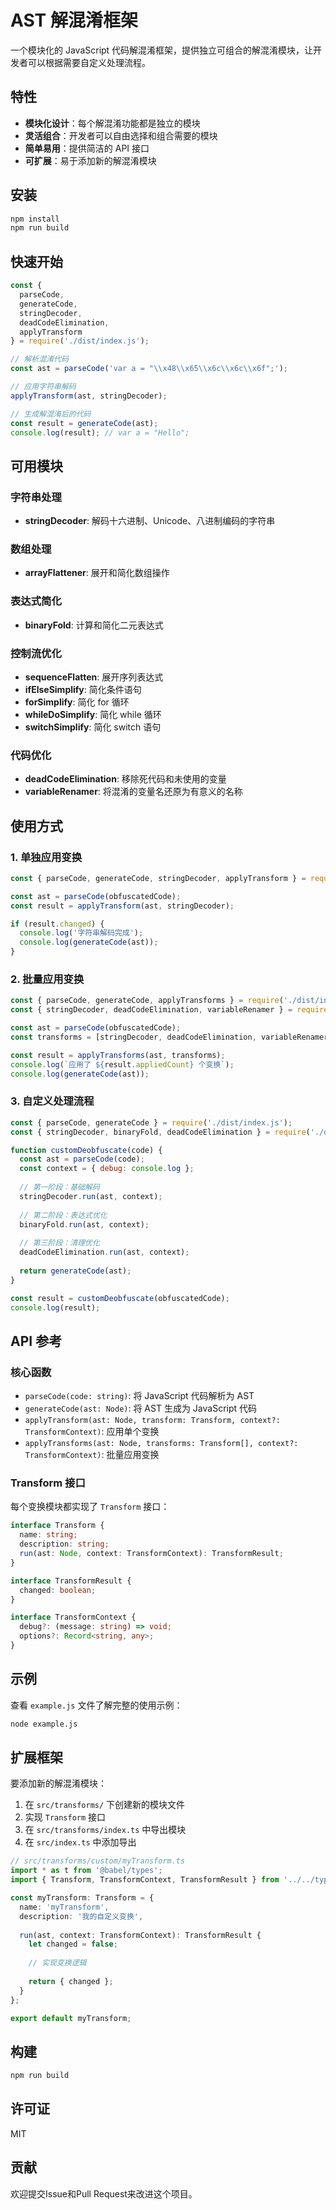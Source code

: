 # AST 解混淆框架

一个模块化的 JavaScript 代码解混淆框架，提供独立可组合的解混淆模块，让开发者可以根据需要自定义处理流程。

## 特性

- **模块化设计**：每个解混淆功能都是独立的模块
- **灵活组合**：开发者可以自由选择和组合需要的模块
- **简单易用**：提供简洁的 API 接口
- **可扩展**：易于添加新的解混淆模块

## 安装

```bash
npm install
npm run build
```

## 快速开始

```javascript
const {
  parseCode,
  generateCode,
  stringDecoder,
  deadCodeElimination,
  applyTransform
} = require('./dist/index.js');

// 解析混淆代码
const ast = parseCode('var a = "\\x48\\x65\\x6c\\x6c\\x6f";');

// 应用字符串解码
applyTransform(ast, stringDecoder);

// 生成解混淆后的代码
const result = generateCode(ast);
console.log(result); // var a = "Hello";
```

## 可用模块

### 字符串处理
- **stringDecoder**: 解码十六进制、Unicode、八进制编码的字符串

### 数组处理
- **arrayFlattener**: 展开和简化数组操作

### 表达式简化
- **binaryFold**: 计算和简化二元表达式

### 控制流优化
- **sequenceFlatten**: 展开序列表达式
- **ifElseSimplify**: 简化条件语句
- **forSimplify**: 简化 for 循环
- **whileDoSimplify**: 简化 while 循环
- **switchSimplify**: 简化 switch 语句

### 代码优化
- **deadCodeElimination**: 移除死代码和未使用的变量
- **variableRenamer**: 将混淆的变量名还原为有意义的名称

## 使用方式

### 1. 单独应用变换

```javascript
const { parseCode, generateCode, stringDecoder, applyTransform } = require('./dist/index.js');

const ast = parseCode(obfuscatedCode);
const result = applyTransform(ast, stringDecoder);

if (result.changed) {
  console.log('字符串解码完成');
  console.log(generateCode(ast));
}
```

### 2. 批量应用变换

```javascript
const { parseCode, generateCode, applyTransforms } = require('./dist/index.js');
const { stringDecoder, deadCodeElimination, variableRenamer } = require('./dist/index.js');

const ast = parseCode(obfuscatedCode);
const transforms = [stringDecoder, deadCodeElimination, variableRenamer];

const result = applyTransforms(ast, transforms);
console.log(`应用了 ${result.appliedCount} 个变换`);
console.log(generateCode(ast));
```

### 3. 自定义处理流程

```javascript
const { parseCode, generateCode } = require('./dist/index.js');
const { stringDecoder, binaryFold, deadCodeElimination } = require('./dist/index.js');

function customDeobfuscate(code) {
  const ast = parseCode(code);
  const context = { debug: console.log };
  
  // 第一阶段：基础解码
  stringDecoder.run(ast, context);
  
  // 第二阶段：表达式优化
  binaryFold.run(ast, context);
  
  // 第三阶段：清理优化
  deadCodeElimination.run(ast, context);
  
  return generateCode(ast);
}

const result = customDeobfuscate(obfuscatedCode);
console.log(result);
```

## API 参考

### 核心函数

- `parseCode(code: string)`: 将 JavaScript 代码解析为 AST
- `generateCode(ast: Node)`: 将 AST 生成为 JavaScript 代码
- `applyTransform(ast: Node, transform: Transform, context?: TransformContext)`: 应用单个变换
- `applyTransforms(ast: Node, transforms: Transform[], context?: TransformContext)`: 批量应用变换

### Transform 接口

每个变换模块都实现了 `Transform` 接口：

```typescript
interface Transform {
  name: string;
  description: string;
  run(ast: Node, context: TransformContext): TransformResult;
}

interface TransformResult {
  changed: boolean;
}

interface TransformContext {
  debug?: (message: string) => void;
  options?: Record<string, any>;
}
```

## 示例

查看 `example.js` 文件了解完整的使用示例：

```bash
node example.js
```

## 扩展框架

要添加新的解混淆模块：

1. 在 `src/transforms/` 下创建新的模块文件
2. 实现 `Transform` 接口
3. 在 `src/transforms/index.ts` 中导出模块
4. 在 `src/index.ts` 中添加导出

```typescript
// src/transforms/custom/myTransform.ts
import * as t from '@babel/types';
import { Transform, TransformContext, TransformResult } from '../../types';

const myTransform: Transform = {
  name: 'myTransform',
  description: '我的自定义变换',
  
  run(ast, context: TransformContext): TransformResult {
    let changed = false;
    
    // 实现变换逻辑
    
    return { changed };
  }
};

export default myTransform;
```

## 构建

```bash
npm run build
```

## 许可证

MIT

## 贡献

欢迎提交Issue和Pull Request来改进这个项目。
